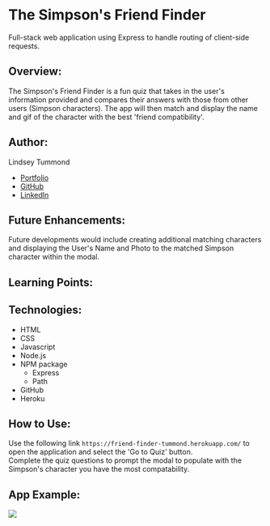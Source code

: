 # The Simpson's Friend Finder
Full-stack web application using Express to handle routing of client-side requests.

## Overview: 
The Simpson's Friend Finder is a fun quiz that takes in the user's information provided and compares their answers with those from other users (Simpson characters).  The app will then match and display the name and gif of the character with the best 'friend compatibility'.

## Author:
Lindsey Tummond
- <a href="https://friend-finder-tummond.herokuapp.com/" target="_blank"> Portfolio </a>
- <a href="https://friend-finder-tummond.herokuapp.com/" target="_blank"> GitHub </a>
- <a href="https://friend-finder-tummond.herokuapp.com/" target="_blank"> LinkedIn </a>

## Future Enhancements:
Future developments would include creating additional matching characters and displaying the User's Name and Photo to the matched Simpson character within the modal.

## Learning Points:

## Technologies:
-   HTML
-   CSS
-	Javascript
-	Node.js
-	NPM package
    -	Express
    -   Path
-   GitHub
-   Heroku

## How to Use:
Use the following link `https://friend-finder-tummond.herokuapp.com/` to open the application and select the 'Go to Quiz' button. <br>
Complete the quiz questions to prompt the modal to populate with the Simpson's character you have the most compatability.

## App Example:

<a href="https://friend-finder-tummond.herokuapp.com/" target="_blank">
   <img src="assets/images/friend-finder.png">
</a>